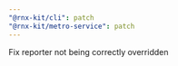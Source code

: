 ```yaml
---
"@rnx-kit/cli": patch
"@rnx-kit/metro-service": patch
---
```


Fix reporter not being correctly overridden

